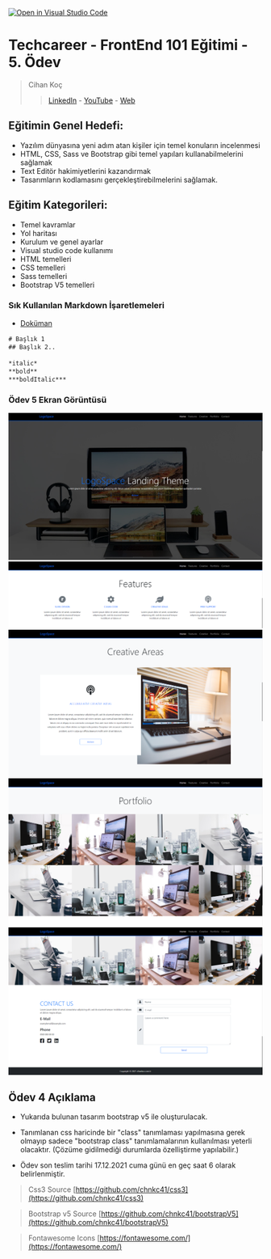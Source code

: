 [![Open in Visual Studio Code](https://classroom.github.com/assets/open-in-vscode-f059dc9a6f8d3a56e377f745f24479a46679e63a5d9fe6f495e02850cd0d8118.svg)](https://classroom.github.com/online_ide?assignment_repo_id=6598580&assignment_repo_type=AssignmentRepo)
# Techcareer - FrontEnd 101 Eğitimi - 5. Ödev
> Cihan Koç
> > [LinkedIn](https://www.linkedin.com/in/cihankoc/) - [YouTube](https://www.youtube.com/cihankoc41/?sub_confirmation=1
) - [Web](https://cihankoc.com.tr/)

## Eğitimin Genel Hedefi:
* Yazılım dünyasına yeni adım atan kişiler için temel konuların incelenmesi
* HTML, CSS, Sass ve Bootstrap gibi temel yapıları kullanabilmelerini sağlamak
* Text Editör hakimiyetlerini kazandırmak
* Tasarımların kodlamasını gerçekleştirebilmelerini sağlamak.

## Eğitim Kategorileri:
- Temel kavramlar
- Yol haritası
- Kurulum ve genel ayarlar
- Visual studio code kullanımı
- HTML temelleri
- CSS temelleri
- Sass temelleri
- Bootstrap V5 temelleri

### Sık Kullanılan Markdown İşaretlemeleri 
- [Doküman](https://commonmark.org/help/)
```
# Başlık 1
## Başlık 2.. 

*italic* 
**bold**
***boldItalic***

```
 ### Ödev 5 Ekran Görüntüsü
 ![Odev 5 ](img/screenshots/screenshot_1.png) 
 ![Odev 5 ](img/screenshots/screenshot_2.png) 
 ![Odev 5 ](img/screenshots/screenshot_3.png) 
 ![Odev 5 ](img/screenshots/screenshot_4.png) 
 ![Odev 5 ](img/screenshots/screenshot_5.png) 


## Ödev 4 Açıklama
- Yukarıda bulunan tasarım bootstrap v5 ile oluşturulacak.
  
- Tanımlanan css haricinde bir "class" tanımlaması yapılmasına gerek olmayıp sadece "bootstrap class" tanımlamalarının kullanılması yeterli olacaktır. (Çözüme gidilmediği durumlarda özelliştirme yapılabilir.)
  
- Ödev son teslim tarihi 17.12.2021 cuma günü en geç saat 6 olarak belirlenmiştir.
  
> Css3 Source
> [https://github.com/chnkc41/css3](https://github.com/chnkc41/css3)

> Bootstrap v5 Source
> [https://github.com/chnkc41/bootstrapV5](https://github.com/chnkc41/bootstrapV5)

> Fontawesome Icons
> [https://fontawesome.com/](https://fontawesome.com/)


